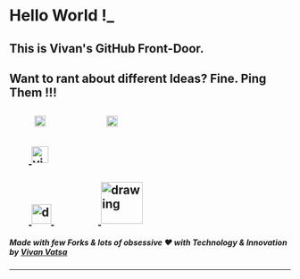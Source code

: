 # Hello World !_
## This is Vivan's GitHub Front-Door.

## Want to rant about different Ideas? Fine. Ping Them !!!
&nbsp;&nbsp;&nbsp;&nbsp;&nbsp;&nbsp;&nbsp;&nbsp;&nbsp;<a href="https://twitter.com/VivanVatsa"><img src="https://img.icons8.com/android/24/000000/twitter.png" height="20px" width="20px"/></a>
&nbsp;&nbsp;&nbsp; &nbsp;&nbsp;&nbsp; &nbsp;&nbsp;&nbsp;&nbsp;&nbsp;&nbsp;&nbsp;&nbsp;&nbsp;&nbsp;&nbsp;&nbsp;&nbsp;<a href="https://www.linkedin.com/in/vivanvatsa/"><img src="https://img.icons8.com/android/24/000000/linkedin.png" height="20px" width="20px"/></a>
-----------------------------------
&nbsp;&nbsp;&nbsp;&nbsp;&nbsp;&nbsp;&nbsp;<a href="https://dev.to/vivanvatsa">
  <img src="https://d2fltix0v2e0sb.cloudfront.net/dev-badge.svg" alt="vivan.'s DEV Profile" height="30" width="30">
</a>
-----------------------------------
&nbsp;&nbsp;&nbsp;&nbsp;&nbsp;&nbsp;&nbsp;<a href="https://medium.com/@vivanvatsa">
  <img src="https://res.cloudinary.com/importdata/image/upload/v1595012354/medium_mono_hoz0z5.png" alt="drawing" width="35">
</a>
&nbsp;&nbsp;&nbsp;&nbsp;&nbsp;&nbsp;&nbsp;&nbsp;&nbsp;&nbsp;&nbsp;&nbsp;&nbsp;&nbsp;&nbsp;&nbsp;<a href="https://www.kaggle.com/vivanvatsa">
  <img src="https://res.cloudinary.com/importdata/image/upload/v1595012924/kaggle_ksaktb.png" alt="drawing" width="75">
</a>
-----------------------------------
##### Made with few Forks & lots of obsessive ❤️ with Technology & Innovation by [Vivan Vatsa](https://www.linkedin.com/in/vivanvatsa/)
-----------------------------------
